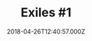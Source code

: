 ---
title: "Exiles #1"
date: 2018-04-26T12:40:57.000Z
permalink: /almanac/books/2018-04-26-exiles-1/index.html
customImage: custom/1030
---